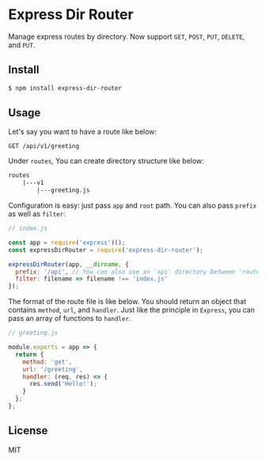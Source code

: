 # Express Dir Router

Manage express routes by directory. Now support `GET`, `POST`, `PUT`, `DELETE`, and `PUT`.

## Install

```sh
$ npm install express-dir-router
```

## Usage

Let's say you want to have a route like below:

```http
GET /api/v1/greeting
```

Under `routes`, You can create directory structure like below:

```html
routes
    |---v1
        |---greeting.js
```

Configuration is easy: just pass `app` and `root` path. You can also pass `prefix` as well as `filter`:

```js
// index.js

const app = require('express')();
const expressDirRouter = require('express-dir-router');

expressDirRouter(app, __dirname, {
  prefix: '/api', // You can also use an 'api' directory between 'routes' and 'v1'.
  filter: filename => filename !== 'index.js'
});
```

The format of the route file is like below. You should return an object that contains `method`, `url`, and `handler`. Just like the principle in `Express`, you can pass an array of functions to `handler`.

```js
// greeting.js

module.exports = app => {
  return {
    method: 'get',
    url: '/greeting',
    handler: (req, res) => {
      res.send('Hello!');
    }
  };
};
```

## License

MIT
